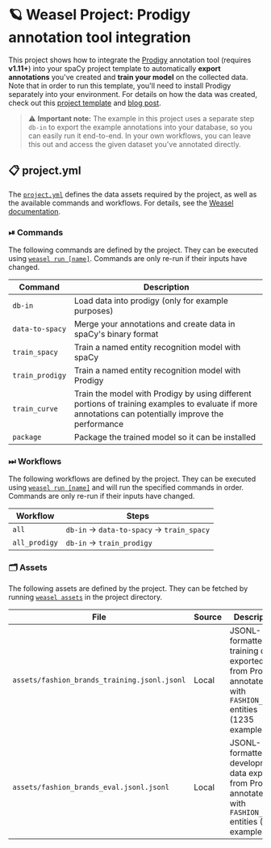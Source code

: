 <!-- WEASEL: AUTO-GENERATED DOCS START (do not remove) -->

# 🪐 Weasel Project: Prodigy annotation tool integration

This project shows how to integrate the [Prodigy](https://prodi.gy) annotation tool (requires **v1.11+**) into your spaCy project template to automatically **export annotations** you've created and **train your model** on the collected data. Note that in order to run this template, you'll need to install Prodigy separately into your environment. For details on how the data was created, check out this [project template](https://github.com/explosion/projects/tree/v3/tutorials/ner_fashion_brands) and [blog post](https://explosion.ai/blog/sense2vec-reloaded#annotation).
> ⚠️ **Important note:** The example in this project uses a separate step `db-in` to export the example annotations into your database, so you can easily run it end-to-end. In your own workflows, you can leave this out and access the given dataset you've annotated directly.

## 📋 project.yml

The [`project.yml`](project.yml) defines the data assets required by the
project, as well as the available commands and workflows. For details, see the
[Weasel documentation](https://github.com/explosion/weasel).

### ⏯ Commands

The following commands are defined by the project. They
can be executed using [`weasel run [name]`](https://github.com/explosion/weasel/tree/main/docs/cli.md#rocket-run).
Commands are only re-run if their inputs have changed.

| Command | Description |
| --- | --- |
| `db-in` | Load data into prodigy (only for example purposes) |
| `data-to-spacy` | Merge your annotations and create data in spaCy's binary format |
| `train_spacy` | Train a named entity recognition model with spaCy |
| `train_prodigy` | Train a named entity recognition model with Prodigy |
| `train_curve` | Train the model with Prodigy by using different portions of training examples to evaluate if more annotations can potentially improve the performance |
| `package` | Package the trained model so it can be installed |

### ⏭ Workflows

The following workflows are defined by the project. They
can be executed using [`weasel run [name]`](https://github.com/explosion/weasel/tree/main/docs/cli.md#rocket-run)
and will run the specified commands in order. Commands are only re-run if their
inputs have changed.

| Workflow | Steps |
| --- | --- |
| `all` | `db-in` &rarr; `data-to-spacy` &rarr; `train_spacy` |
| `all_prodigy` | `db-in` &rarr; `train_prodigy` |

### 🗂 Assets

The following assets are defined by the project. They can
be fetched by running [`weasel assets`](https://github.com/explosion/weasel/tree/main/docs/cli.md#open_file_folder-assets)
in the project directory.

| File | Source | Description |
| --- | --- | --- |
| `assets/fashion_brands_training.jsonl.jsonl` | Local | JSONL-formatted training data exported from Prodigy, annotated with `FASHION_BRAND` entities (1235 examples) |
| `assets/fashion_brands_eval.jsonl.jsonl` | Local | JSONL-formatted development data exported from Prodigy, annotated with `FASHION_BRAND` entities (500 examples) |

<!-- WEASEL: AUTO-GENERATED DOCS END (do not remove) -->
